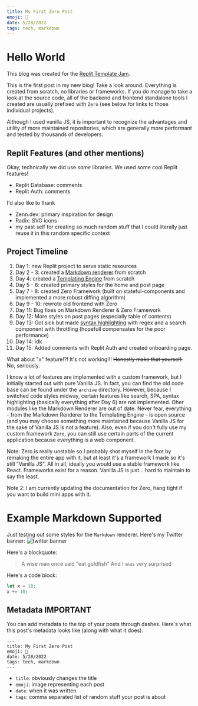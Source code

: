 ```yaml
---
title: My First Zero Post
emoji: 🚀
date: 5/28/2022
tags: tech, markdown
---
```


# Hello World

This blog was created for the [Replit Template Jam](https://blog.replit.com/template-jam).

This is the first post in my new blog! Take a look around. Everything is created from scratch, no libraries or frameworks. If you do manage to take a look at the source code, all of the backend and frontend standalone tools I created are usually prefixed with `Zero` (see below for links to those individual projects).

Although I used vanilla JS, it is important to recognize the advantages and utility of more maintained repositories, which are generally more performant and tested by thousands of developers.

## Replit Features (and other mentions)

Okay, technically we did use _some_ libraries. We used some cool Replit features!

-   Replit Database: comments
-   Replit Auth: comments

I'd also like to thank

-   Zenn.dev: primary inspiration for design
-   Radix: SVG icons
-   my past self for creating so much random stuff that I could literally just reuse it in this random specific context

## Project Timeline

1. Day 1: new Replit project to serve static resources
2. Day 2 - 3: created a [Markdown renderer](https://github.com/nathan-pham/markdown-renderer) from scratch
3. Day 4: created a [Templating Engine](https://github.com/nathan-pham/templating-engine) from scratch
4. Day 5 - 6: created primary styles for the home and post page
5. Day 7 - 8: created Zero Framework (built on stateful-components and implemented a more robust diffing algorithm)
6. Day 9 - 10: rewrote old frontend with Zero
7. Day 11: Bug fixes on Markdown Renderer & Zero Framework
8. Day 12: More styles on post pages (especially table of contents)
9. Day 13: Got sick but made [syntax highlighting](https://github.com/nathan-pham/zero-code) with regex and a search component with throttling (hopefull compensates for the poor performance)
10. Day 14: idk
11. Day 15: Added comments with Replit Auth and created onboarding page.


What about "x" feature!?! It's not working!!! <s>Honestly make that yourself.</s> No, seriously. 

I know a lot of features are implemented with a custom framework, but I initially started out with pure Vanilla JS. In fact, you can find the old code base can be found under the `archive` directory. However, because I switched code styles midway, certain features like search, SPA, syntax highlighting (basically everything after Day 6) are not implemented. Oher modules like the Markdown Renderer are out of date. Never fear, everything - from the Markdown Renderer to the Templating Engine - is open source (and you may choose something more maintained because Vanilla JS for the sake of Vanilla JS is not a feature). Also, even if you don't fully use my custom framework `Zero`, you can still use certain parts of the current application because everything is a web component.

Note: Zero is really unstable so I probably shot myself in the foot by remaking the entire app with it, but at least it's a framework I made so it's still "Vanilla JS". All in all, ideally you would use a stable framework like React. Frameworks exist for a reason. Vanilla JS is just... hard to maintain to say the least.

Note 2: I am currently updating the documentation for Zero, hang tight if you want to build mini apps with it.

# Example Markdown Supported

Just testing out some styles for the `Markdown` renderer. Here's my Twitter banner:
![twitter banner](https://pbs.twimg.com/profile_banners/1318662212374786048/1647636453/1500x500)

Here's a blockquote:

> A wise man once said "eat goldfish"
> And I was very surprised

Here's a code block:

```js
let x = 10;
x += 10;
```

## Metadata IMPORTANT
You can add metadata to the top of your posts through dashes. Here's what this post's metadata looks like (along with what it does).

```
---
title: My First Zero Post
emoji: 🚀
date: 5/28/2022
tags: tech, markdown
---
```

- `title`: obviously changes the title
- `emoji`: image representing each post
- `date`: when it was written
- `tags`: comma separated list of random stuff your post is about